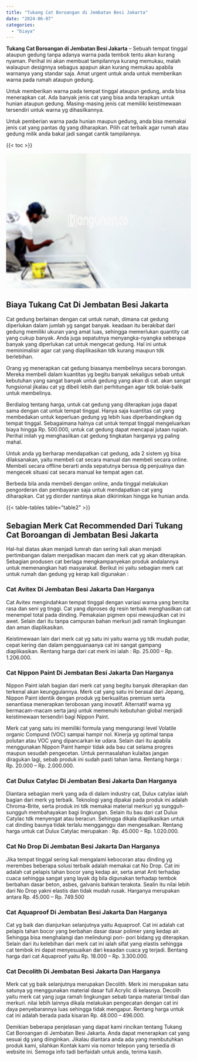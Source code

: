 ```yaml
---
title: "Tukang Cat Boroangan di Jembatan Besi Jakarta"
date: "2024-06-07"
categories: 
  - "biaya"
---
```


**Tukang Cat Boroangan di Jembatan Besi Jakarta** – Sebuah tempat tinggal ataupun gedung tanpa adanya warna pada tembok tentu akan kurang nyaman. Perihal ini akan membuat tampilannya kurang memukau, malah walaupun designnya sebagus apapun akan kurang memukau apabila warnanya yang standar saja. Amat urgent untuk anda untuk memberikan warna pada rumah ataupun gedung.

Untuk memberikan warna pada tempat tinggal ataupun gedung, anda bisa menerapkan cat. Ada banyak jenis cat yang bisa anda terapkan untuk hunian ataupun gedung. Masing-masing jenis cat memiliki keistimewaan tersendiri untuk warna yg dihasilkannya.

Untuk pemberian warna pada hunian maupun gedung, anda bisa memakai jenis cat yang pantas dg yang diharapkan. Pilih cat terbaik agar rumah atau gedung milik anda bakal jadi sangat cantik tampilannya.

{{< toc >}}

![Tukang Cat Boroangan di Jembatan Besi Jakarta](/images/jasa-cat-murah41.png)

## Biaya Tukang Cat Di Jembatan Besi Jakarta

Cat gedung berlainan dengan cat untuk rumah, dimana cat gedung diperlukan dalam jumlah yg sangat banyak. keadaan itu berakibat dari gedung memiliki ukuran yang amat luas, sehingga memerlukan quantity cat yang cukup banyak. Anda juga sepatutnya menyangka-nyangka seberapa banyak yang diperlukan cat untuk mengecat gedung. Hal ini untuk meminimalisir agar cat yang diaplikasikan tdk kurang maupun tdk berlebihan.

Orang yg menerapkan cat gedung biasanya membelinya secara borongan. Mereka membeli dalam kuantitas yg begitu banyak sekaligus sebab untuk kebutuhan yang sangat banyak untuk gedung yang akan di cat. akan sangat fungsional jikalau cat yg dibeli lebih dari perhitungan agar tdk bolak-balik untuk membelinya.

Berdialog tentang harga, untuk cat gedung yang diterapkan juga dapat sama dengan cat untuk tempat tinggal. Hanya saja kuantitas cat yang membedakan untuk keperluan gedung yg lebih luas diperbandingkan dg tempat tinggal. Sebagaimana halnya cat untuk tempat tinggal mengeluarkan biaya hingga Rp. 500.000, untuk cat gedung dapat mencapai jutaan rupiah. Perihal inilah yg menghasilkan cat gedung tingkatan harganya yg paling mahal.

Untuk anda yg berharap mendapatkan cat gedung, ada 2 sistem yg bisa dilaksanakan, yaitu membeli cat secara manual dan membeli secara online. Membeli secara offline berarti anda sepatutnya bersua dg penjualnya dan mengecek situasi cat secara manual ke tempat agen cat.

Berbeda bila anda membeli dengan online, anda tinggal melakukan pengorderan dan pembayaran saja untuk mendapatkan cat yang diharapkan. Cat yg diorder nantinya akan dikirimkan hingga ke hunian anda.

{{< table-tables table="table2" >}}

## Sebagian Merk Cat Recommended Dari Tukang Cat Boroangan di Jembatan Besi Jakarta

Hal-hal diatas akan menjadi lumrah dan sering kali akan menjadi pertimbangan dalam menjadikan macam dan merk cat yg akan diterapkan. Sebagian produsen cat berlaga mengkampanyekan produk andalannya untuk memenangkan hati masyarakat. Berikut ini yaitu sebagian merk cat untuk rumah dan gedung yg kerap kali digunakan :

### Cat Avitex Di Jembatan Besi Jakarta Dan Harganya

Cat Avitex mengindahkan tempat tinggal dengan variasi warna yang bercita rasa dan seni yg tinggi. Cat yang diproses dg resin terbaik menghasilkan cat menempel total pada dinding. Pemakaian pigmen opsi mewujudkan cat ini awet. Selain dari itu tanpa campuran bahan merkuri jadi ramah lingkungan dan aman diaplikasikan.

Keistimewaan lain dari merk cat yg satu ini yaitu warna yg tdk mudah pudar, cepat kering dan dalam pengguanaanya cat ini sangat gampang diaplikasikan. Rentang harga dari cat merk ini ialah : Rp. 25.000 – Rp. 1.206.000.

### Cat Nippon Paint Di Jembatan Besi Jakarta Dan Harganya

Nippon Paint ialah bagian dari merk cat yang begitu banyak diterapkan dan terkenal akan keunggulannya. Merk cat yang satu ini berasal dari Jepang, Nippon Paint identik dengan produk yg berkualitas premium serta senantiasa menerapkan terobosan yang inovatif. Alternatif warna yg bermacam-macam serta janji untuk memenuhi kebutuhan global menjadi keistimewaan tersendiri bagi Nippon Paint.

Merk cat yang satu ini memiliki formula yang mengurangi level Volatile organic Compund (VOC) sampai hampir nol. Kinerja yg optimal tanpa polutan atau VOC yang dipancarkan ke udara. Selain dari itu apabila menggunakan Nippon Paint hampir tidak ada bau cat selama progres maupun sesudah pengecetan. Untuk permasalahan kulaitas jangan diragukan lagi, sebab produk ini sudah pasti tahan lama. Rentang harga : Rp. 20.000 – Rp. 2.000.000.

### Cat Dulux Catylac Di Jembatan Besi Jakarta Dan Harganya

Diantara sebagian merk yang ada di dalam industry cat, Dulux catylax ialah bagian dari merk yg terbaik. Teknologi yang dipakai pada produk ini adalah Chroma-Brite, serta produk ini tdk memakai material merkuri yg sungguh-sungguh membahayakan bagi lingkungan. Selain itu bau dari cat Dulux Catylac tdk menyengat atau beracun. Sehingga dikala diaplikasikan untuk cat dinding baunya tidak terlalu mengganggu dan mengesalkan. Rentang harga untuk cat Dulux Catylac merupakan : Rp. 45.000 – Rp. 1.020.000.

### Cat No Drop Di Jembatan Besi Jakarta Dan Harganya

Jika tempat tinggal sering kali mengalami kebocoran atau dinding yg merembes beberapa solusi terbaik adalah memakai cat No Drop. Cat ini adalah cat pelapis tahan bocor yang kedap air, serta amat Anti terhadap cuaca sehingga sangat yang layak dg bila digunakan terhadap tembok berbahan dasar beton, asbes, galvanis bahkan terakota. Sealin itu nilai lebih dari No Drop yakni elastis dan tidak mudah rusak. Harganya merupakan antara Rp. 45.000 – Rp. 749.500

### Cat Aquaproof Di Jembatan Besi Jakarta Dan Harganya

Cat yg baik dan dianjurkan selanjutnya yaitu Aquaproof. Cat ini adalah cat pelapis tahan bocor yang berbahan dasar dasar polimer yang kedap air. Sehingga bisa menghalangi dan melindungi pori- pori bidang yg diterapkan. Selain dari itu kelebihan dari merk cat ini ialah sifat yang elastis sehingga cat tembok ini dapat menyesuaikan dari keaadan cuaca yg terjadi. Bentang harga dari cat Aquaproof yaitu Rp. 18.000 – Rp. 3.300.000.

### Cat Decolith Di Jembatan Besi Jakarta Dan Harganya

Merk cat yg baik selanjutnya merupakan Decolith. Merk ini merupakan satu satunya yg menggunakan material dasar full Acrylic di kelasnya. Decolih yaitu merk cat yang juga ramah lingkungan sebab tanpa material timbal dan merkuri. nilai lebih lainnya dikala melakukan pengecatan dengan cat ini daya penyebarannya luas sehingga tidak mengapur. Rentang harga untuk cat ini adalah berada pada kisaran Rp. 48.000 – 496.000.

Demikian beberapa penjelasan yang dapat kami rincikan tentang Tukang Cat Boroangan di Jembatan Besi Jakarta. Anda dapat menerapkan cat yang sesuai dg yang diinginkan. Jikalau diantara anda ada yang membutuhkan produk kami, silahkan Kontak kami via nomor telepon yang tersedia di website ini. Semoga info tadi berfaidah untuk anda, terima kasih.
